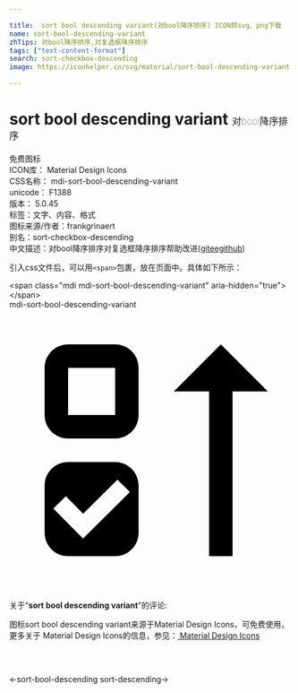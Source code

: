 ```yaml
---

title:  sort bool descending variant(对bool降序排序) ICON转svg、png下载
name: sort-bool-descending-variant
zhTips: 对bool降序排序,对复选框降序排序
tags: ["text-content-format"]
search: sort-checkbox-descending
image: https://iconhelper.cn/svg/material/sort-bool-descending-variant.svg

---
```


# sort bool descending variant  <small style="font-size: 60%;font-weight: 100">对bool降序排序</small>


<div class="detail-page">
<p>
<span><span class="badge-success badge">免费图标</span> </span>
<br/>
<span>
ICON库：
<span class="badge-secondary badge">Material Design Icons</span> 
</span>
<br/>
<span>
CSS名称：
<span class="badge-secondary badge">mdi-sort-bool-descending-variant</span> 
</span>
<br/>
<span>
unicode：
<span class="badge-secondary badge">F1388</span> 
<copy-btn content='F1388' btn-title=""></copy-btn>
<copy-btn :content='String.fromCodePoint(parseInt("F1388", 16))' btn-title="复制U"></copy-btn>
</span>
<br/>
<span>
版本：
<span class="badge-secondary badge">5.0.45</span> 
</span><br/><span>标签：<span class="badge-light badge"><router-link to="/tags/text-content-format.html">文字、内容、格式</router-link></span></span>
<br/>
<span>图标来源/作者：<span class="badge-light badge">frankgrinaert</span></span> 
<br/>
<span>别名：<span class="badge-light badge">sort-checkbox-descending</span></span><br/><span class="zh-detail">中文描述：<span class="badge-primary badge">对bool降序排序</span><span class="badge-primary badge">对复选框降序排序</span><span class="help-link"><span>帮助改进</span>(<a href="https://gitee.com/liuwave/icon-helper/edit/master/json/material/sort-bool-descending-variant.json" target="_blank" rel="noopener noreferrer">gitee</a><a href="https://github.com/liuwave/icon-helper/edit/master/json/material/sort-bool-descending-variant.json" target="_blank" rel="noopener noreferrer">github</a></span>)</span><br/>
</p>
</div>
<div class="alert alert-dark">
  <i class="mdi mdi-sort-bool-descending-variant mdi-48px"></i>
  <i class="mdi mdi-sort-bool-descending-variant mdi-36px"></i>
  <i class="mdi mdi-sort-bool-descending-variant mdi-24px"></i>
  <i class="mdi mdi-sort-bool-descending-variant mdi-18px"></i>
</div>
<div>
  <p>引入css文件后，可以用<code>&lt;span&gt;</code>包裹，放在页面中。具体如下所示：    
  </p>
  <div class="alert alert-primary" style="font-size: 14px">
    &lt;span class="mdi mdi-sort-bool-descending-variant" aria-hidden="true"&gt;&lt;/span&gt;
    <copy-btn content='<span class="mdi mdi-sort-bool-descending-variant" aria-hidden="true"></span>'></copy-btn>
  </div>
  <div class="alert alert-secondary">
    <i class="mdi mdi-sort-bool-descending-variant"
    style="font-size: 24px"
    aria-hidden="true"></i> mdi-sort-bool-descending-variant
    <copy-btn content="mdi-sort-bool-descending-variant" btn-title="复制图标名称"></copy-btn>
  </div>
</div>
<div id="svg" class="svg-wrap">
<svg xmlns="http://www.w3.org/2000/svg" viewBox="0 0 24 24"><path d="M19 7H22L18 3L14 7H17V21H19M5 13C3.89 13 3 13.89 3 15V19C3 20.11 3.89 21 5 21H9C10.11 21 11 20.11 11 19V15C11 13.89 10.11 13 9 13M9.2 14.5L10.26 15.55L6.27 19.5L3.74 16.95L4.81 15.9L6.28 17.39M5 3C3.89 3 3 3.89 3 5V9C3 10.11 3.89 11 5 11H9C10.11 11 11 10.11 11 9V5C11 3.89 10.11 3 9 3M5 5H9V9H5Z" /></svg>
</div>
<detail full-name='mdi-sort-bool-descending-variant'></detail>
<div class="icon-detail__container">
<p>关于“<b>sort bool descending variant</b>”的评论:</p>
</div>
<Vssue title="关于“sort bool descending variant”的评论" />    
<div><p>图标sort bool descending variant来源于Material Design Icons，可免费使用，更多关于 Material Design Icons的信息，参见：<a target="_blank" href="https://iconhelper.cn/material.html"> Material Design Icons</a>
</p></div>

<div style="padding:2rem 0 " class="page-nav"><p class="inner"><span class="prev">←<router-link to="/icon/sort-bool-descending.html">sort-bool-descending</router-link></span> <span class="next"><router-link to="/icon/sort-descending.html">sort-descending</router-link>→</span></p></div>

